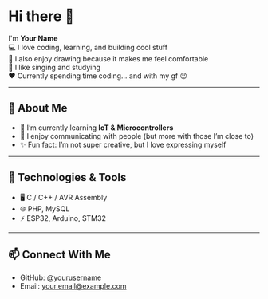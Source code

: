 # Hi there 👋

I'm **Your Name**  
💻 I love coding, learning, and building cool stuff  
🎨 I also enjoy drawing because it makes me feel comfortable  
🎤 I like singing and studying  
❤️ Currently spending time coding... and with my gf 😉

---

## 🚀 About Me
- 🌱 I’m currently learning **IoT & Microcontrollers**  
- 🤝 I enjoy communicating with people (but more with those I’m close to)  
- ✨ Fun fact: I’m not super creative, but I love expressing myself  

---

## 🔧 Technologies & Tools
- 🖥️ C / C++ / AVR Assembly  
- 🌐 PHP, MySQL  
- ⚡ ESP32, Arduino, STM32  

---

## 📫 Connect With Me
- GitHub: [@yourusername](https://github.com/yourusername)  
- Email: your.email@example.com  
